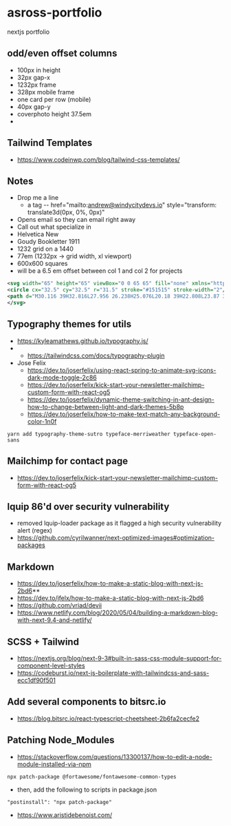 # asross-portfolio
nextjs portfolio

## odd/even offset columns
- 100px in height
- 32px gap-x
- 1232px frame
- 328px mobile frame
- one card per row (mobile)
- 40px gap-y
- coverphoto height 37.5em
- 

## Tailwind Templates
- https://www.codeinwp.com/blog/tailwind-css-templates/

## Notes
- Drop me a line
	- a tag -- href="mailto:andrew@windycitydevs.io" style="transform: translate3d(0px, 0%, 0px)"
-	Opens email so they can email right away
-	Call out what specialize in
-	Helvetica New
-	Goudy Bookletter 1911
-	1232 grid on a 1440
- 77em (1232px &rarr; grid width, xl viewport)
-	600x600 squares
- will be a 6.5 em offset between col 1 and col 2 for projects

```xml
<svg width="65" height="65" viewBox="0 0 65 65" fill="none" xmlns="http://www.w3.org/2000/svg">
<circle cx="32.5" cy="32.5" r="31.5" stroke="#151515" stroke-width="2"/>
<path d="M30.116 39H32.816L27.956 26.238H25.076L20.18 39H22.808L23.87 36.084H29.054L30.116 39ZM26.462 28.992L28.226 33.816H24.698L26.462 28.992ZM40.7482 39H43.5202L40.7842 33.78C42.4582 33.294 43.5022 31.944 43.5022 30.162C43.5022 27.948 41.9182 26.238 39.4342 26.238H34.4482V39H36.9502V34.086H38.2462L40.7482 39ZM36.9502 31.944V28.398H38.9662C40.2262 28.398 40.9642 29.1 40.9642 30.18C40.9642 31.224 40.2262 31.944 38.9662 31.944H36.9502Z" fill="#151515"/>
</svg>
```


## Typography themes for utils

- https://kyleamathews.github.io/typography.js/
- - https://tailwindcss.com/docs/typography-plugin
- Jose Felix 
	- https://dev.to/joserfelix/using-react-spring-to-animate-svg-icons-dark-mode-toggle-2c86
	- https://dev.to/joserfelix/kick-start-your-newsletter-mailchimp-custom-form-with-react-og5
	- https://dev.to/joserfelix/dynamic-theme-switching-in-ant-design-how-to-change-between-light-and-dark-themes-5b8p
	- https://dev.to/joserfelix/how-to-make-text-match-any-background-color-1n0f

```git
yarn add typography-theme-sutro typeface-merriweather typeface-open-sans
```

## Mailchimp for contact page

- https://dev.to/joserfelix/kick-start-your-newsletter-mailchimp-custom-form-with-react-og5

## lquip 86'd over security vulnerability

- removed lquip-loader package as it flagged a high security vulnerability alert (regex)
- https://github.com/cyrilwanner/next-optimized-images#optimization-packages

## Markdown

- https://dev.to/joserfelix/how-to-make-a-static-blog-with-next-js-2bd6**
- https://dev.to/jfelx/how-to-make-a-static-blog-with-next-js-2bd6
- https://github.com/vriad/devii
- https://www.netlify.com/blog/2020/05/04/building-a-markdown-blog-with-next-9.4-and-netlify/

## SCSS + Tailwind

- https://nextjs.org/blog/next-9-3#built-in-sass-css-module-support-for-component-level-styles
- https://codeburst.io/next-js-boilerplate-with-tailwindcss-and-sass-ecc1df90f501

## Add several components to bitsrc.io

- https://blog.bitsrc.io/react-typescript-cheetsheet-2b6fa2cecfe2

## Patching Node_Modules

- https://stackoverflow.com/questions/13300137/how-to-edit-a-node-module-installed-via-npm

```git
npx patch-package @fortawesome/fontawesome-common-types
```

- then, add the following to scripts in package.json

```
"postinstall": "npx patch-package"
```
- https://www.aristidebenoist.com/